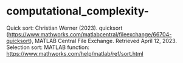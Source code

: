# computational_complexity-
Quick sort: Christian Werner (2023). quicksort (https://www.mathworks.com/matlabcentral/fileexchange/66704-quicksort), MATLAB Central File Exchange. Retrieved April 12, 2023. 
Selection sort: MATLAB function: https://www.mathworks.com/help/matlab/ref/sort.html
